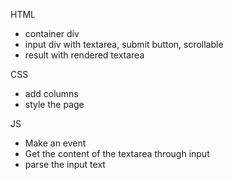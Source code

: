 

HTML
- container div
- input div with textarea, submit button, scrollable
- result with rendered textarea

CSS
- add columns
- style the page

JS
- Make an event
- Get the content of the textarea through input
- parse the input text


